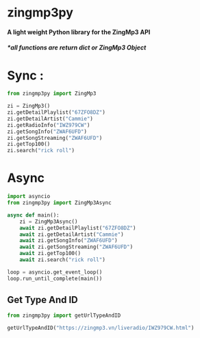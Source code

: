 # zingmp3py
#### A light weight Python library for the ZingMp3 API
##### *all functions are return dict or ZingMp3 Object

# Sync :
```py
from zingmp3py import ZingMp3

zi = ZingMp3()
zi.getDetailPlaylist("67ZFO8DZ")
zi.getDetailArtist("Cammie")
zi.getRadioInfo("IWZ979CW")
zi.getSongInfo("ZWAF6UFD")
zi.getSongStreaming("ZWAF6UFD")
zi.getTop100()
zi.search("rick roll")
```

# Async
```py
import asyncio
from zingmp3py import ZingMp3Async

async def main():
    zi = ZingMp3Async()
    await zi.getDetailPlaylist("67ZFO8DZ")
    await zi.getDetailArtist("Cammie")
    await zi.getSongInfo("ZWAF6UFD")
    await zi.getSongStreaming("ZWAF6UFD")
    await zi.getTop100()
    await zi.search("rick roll")

loop = asyncio.get_event_loop()
loop.run_until_complete(main())
```

## Get Type And ID

```py
from zingmp3py import getUrlTypeAndID

getUrlTypeAndID("https://zingmp3.vn/liveradio/IWZ979CW.html")
```
